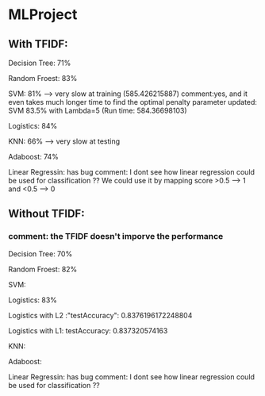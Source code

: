 # MLProject
## With TFIDF:

Decision Tree:  71% 

Random Froest: 83%

SVM: 81% --> very slow at training (585.426215887)
comment:yes, and it even takes much longer time to find the optimal penalty parameter 
updated: SVM 83.5% with Lambda=5 (Run time: 584.36698103)


Logistics: 84%

KNN: 66%  --> very slow at testing

Adaboost: 74%

Linear Regressin: has bug   comment: I dont see how linear regression could be used for classification ??
We could use it by mapping score >0.5 --> 1 and <0.5 --> 0

## Without TFIDF:

### comment: the TFIDF doesn't imporve the performance 

Decision Tree:  70% 

Random Froest: 82%

SVM: 

Logistics: 83%

Logistics with L2 :"testAccuracy": 0.8376196172248804

Logistics with L1: testAccuracy: 0.837320574163


KNN: 

Adaboost: 

Linear Regressin: has bug   comment: I dont see how linear regression could be used for classification ??
